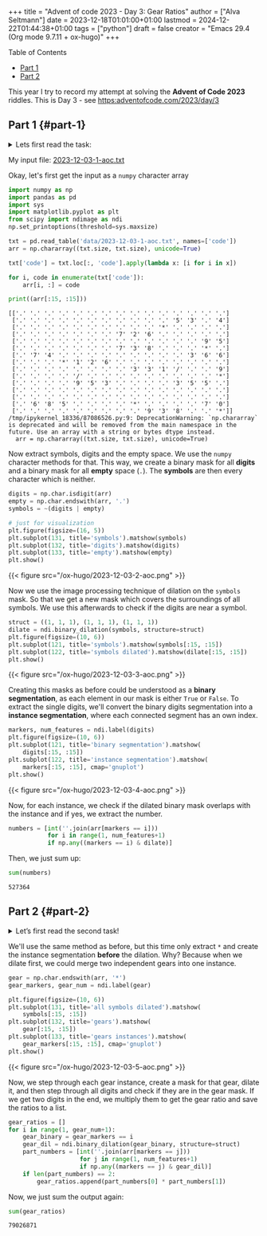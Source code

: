 +++
title = "Advent of code 2023 - Day 3: Gear Ratios"
author = ["Alva Seltmann"]
date = 2023-12-18T01:01:00+01:00
lastmod = 2024-12-22T01:44:38+01:00
tags = ["python"]
draft = false
creator = "Emacs 29.4 (Org mode 9.7.11 + ox-hugo)"
+++

<div class="ox-hugo-toc toc">

<div class="heading">Table of Contents</div>

- [Part 1](#part-1)
- [Part 2](#part-2)

</div>
<!--endtoc-->

This year I try to record my attempt at solving the **Advent of Code 2023**
riddles. This is Day 3 - see <https:adventofcode.com/2023/day/3>


## Part 1 {#part-1}

<details>
<summary>Lets first read the task:</summary>
<div class="details">

> The engine schematic (your puzzle input) consists of a visual representation of
> the engine. There are lots of numbers and symbols you don't really understand,
> but apparently **any number adjacent to a symbol**, even diagonally, is a "part
> number" and should be included in your sum. (Periods (`.`) do not count as a
> symbol.)
>
> Here is an example engine schematic:

```text
467..114..
...*......
..35..633.
......#...
617*......
.....+.58.
..592.....
......755.
...$.*....
.664.598..
```

> In this schematic, two numbers are not part numbers because they are not
> adjacent to a symbol: `114` (top right) and `58` (middle right). Every other
> number is adjacent to a symbol and so is a part number; their sum is `4361`.
>
> Of course, the actual engine schematic is much larger. **What is the sum of all of
> the part numbers in the engine schematic**?
</div>
</details>

My input file: [2023-12-03-1-aoc.txt](https://github.com/aseltmann/aseltmann.github.io-org-src/blob/main/data/2023-12-03-1-aoc.txt)

Okay, let's first get the input as a `numpy` character array

```python
import numpy as np
import pandas as pd
import sys
import matplotlib.pyplot as plt
from scipy import ndimage as ndi
np.set_printoptions(threshold=sys.maxsize)

txt = pd.read_table('data/2023-12-03-1-aoc.txt', names=['code'])
arr = np.chararray((txt.size, txt.size), unicode=True)

txt['code'] = txt.loc[:, 'code'].apply(lambda x: [i for i in x])

for i, code in enumerate(txt['code']):
    arr[i, :] = code

print((arr[:15, :15]))
```

```text
[['.' '.' '.' '.' '.' '.' '.' '.' '.' '.' '.' '.' '.' '.' '.']
 ['.' '.' '.' '.' '.' '.' '.' '.' '.' '.' '.' '5' '3' '.' '4']
 ['.' '.' '.' '.' '.' '.' '.' '.' '.' '.' '*' '.' '.' '.' '.']
 ['.' '.' '.' '.' '.' '.' '.' '7' '2' '6' '.' '.' '.' '.' '.']
 ['.' '.' '.' '.' '.' '.' '.' '.' '.' '.' '.' '.' '.' '9' '5']
 ['.' '.' '.' '.' '.' '.' '.' '7' '3' '8' '.' '.' '.' '*' '.']
 ['.' '7' '4' '.' '.' '.' '.' '.' '.' '.' '.' '.' '3' '6' '6']
 ['.' '.' '.' '*' '1' '2' '6' '.' '.' '.' '.' '.' '.' '.' '.']
 ['.' '.' '.' '.' '.' '.' '.' '.' '3' '3' '1' '/' '.' '.' '9']
 ['.' '.' '.' '.' '/' '.' '.' '.' '.' '.' '.' '.' '.' '.' '*']
 ['.' '.' '.' '.' '9' '5' '3' '.' '.' '.' '.' '3' '5' '5' '.']
 ['.' '.' '.' '.' '.' '.' '.' '.' '.' '.' '.' '.' '.' '.' '.']
 ['.' '.' '.' '.' '.' '.' '.' '.' '.' '.' '.' '.' '.' '.' '.']
 ['.' '6' '8' '5' '.' '.' '.' '.' '*' '.' '.' '.' '.' '7' '0']
 ['.' '.' '.' '.' '.' '.' '.' '.' '.' '9' '3' '8' '.' '.' '*']]
/tmp/ipykernel_18336/87086526.py:9: DeprecationWarning: `np.chararray` is deprecated and will be removed from the main namespace in the future. Use an array with a string or bytes dtype instead.
  arr = np.chararray((txt.size, txt.size), unicode=True)
```

Now extract symbols, digits and the empty space. We use the `numpy` character
methods for that. This way, we create a binary mask for all **digits** and a
binary mask for all **empty** space (`.`). The **symbols** are then every character
which is neither.

```python
digits = np.char.isdigit(arr)
empty = np.char.endswith(arr, '.')
symbols = ~(digits | empty)

# just for visualization
plt.figure(figsize=(16, 5))
plt.subplot(131, title='symbols').matshow(symbols)
plt.subplot(132, title='digits').matshow(digits)
plt.subplot(133, title='empty').matshow(empty)
plt.show()
```

{{< figure src="/ox-hugo/2023-12-03-2-aoc.png" >}}

Now we use the image processing technique of dilation on the `symbols` mask. So
that we get a new mask which covers the surroundings of all symbols. We use this
afterwards to check if the digits are near a symbol.

```python
struct = ((1, 1, 1), (1, 1, 1), (1, 1, 1))
dilate = ndi.binary_dilation(symbols, structure=struct)
plt.figure(figsize=(10, 6))
plt.subplot(121, title='symbols').matshow(symbols[:15, :15])
plt.subplot(122, title='symbols dilated').matshow(dilate[:15, :15])
plt.show()
```

{{< figure src="/ox-hugo/2023-12-03-3-aoc.png" >}}

Creating this masks as before could be understood as a **binary segmentation**, as
each element in our mask is either `True` or `False`. To extract the single
digits, we'll convert the binary digits segmentation into a **instance
segmentation**, where each connected segment has an own index.

```python
markers, num_features = ndi.label(digits)
plt.figure(figsize=(10, 6))
plt.subplot(121, title='binary segmentation').matshow(
    digits[:15, :15])
plt.subplot(122, title='instance segmentation').matshow(
    markers[:15, :15], cmap='gnuplot')
plt.show()
```

{{< figure src="/ox-hugo/2023-12-03-4-aoc.png" >}}

Now, for each instance, we check if the dilated binary mask overlaps with the
instance and if yes, we extract the number.

```python
numbers = [int(''.join(arr[markers == i]))
           for i in range(1, num_features+1)
           if np.any((markers == i) & dilate)]
```

Then, we just sum up:

```python
sum(numbers)
```

```text
527364
```


## Part 2 {#part-2}

<details>
<summary>Let&rsquo;s first read the second task!</summary>
<div class="details">

> The missing part wasn't the only issue - one of the gears in the engine is
> wrong. A gear is any \* symbol that is adjacent to exactly two part numbers. Its
> gear ratio is the result of multiplying those two numbers together.
>
> This time, you need to find the gear ratio of every gear and add them all up so
> that the engineer can figure out which gear needs to be replaced.
>
> Consider the same engine schematic again:The missing part wasn't the only
> issue - one of the gears in the engine is wrong. A gear is any \* symbol that is
> adjacent to exactly two part numbers. Its gear ratio is the result of
> multiplying those two numbers together.
>
> This time, you need to find the gear ratio of every gear and add them all up so
> that the engineer can figure out which gear needs to be replaced.
>
> Consider the same engine schematic again:

```text
467..114..
...*......
..35..633.
......#...
617*......
.....+.58.
..592.....
......755.
...$.*....
.664.598..
```

> In this schematic, there are **two** gears. The first is in the top left; it has
> part numbers `467` and `35`, so its gear ratio is `16345`. The second gear is in
> the lower right; its gear ratio is `451490`. (The `*` adjacent to `617` is not a
> gear because it is only adjacent to one part number.) Adding up all of the gear
> ratios produces `467835`.
>
> **What is the sum of all of the gear ratios in your engine schematic?**
</div>
</details>

We'll use the same method as before, but this time only extract `*` and create
the instance segmentation **before** the dilation. Why? Because when we dilate
first, we could merge two independent gears into one instance.

```python
gear = np.char.endswith(arr, '*')
gear_markers, gear_num = ndi.label(gear)

plt.figure(figsize=(10, 6))
plt.subplot(131, title='all symbols dilated').matshow(
    symbols[:15, :15])
plt.subplot(132, title='gears').matshow(
    gear[:15, :15])
plt.subplot(133, title='gears instances').matshow(
    gear_markers[:15, :15], cmap='gnuplot')
plt.show()
```

{{< figure src="/ox-hugo/2023-12-03-5-aoc.png" >}}

Now, we step through each gear instance, create a mask for that gear, dilate it,
and then step through all digits and check if they are in the gear mask. If we
get two digits in the end, we multiply them to get the gear ratio and save the
ratios to a list.

```python
gear_ratios = []
for i in range(1, gear_num+1):
    gear_binary = gear_markers == i
    gear_dil = ndi.binary_dilation(gear_binary, structure=struct)
    part_numbers = [int(''.join(arr[markers == j]))
                    for j in range(1, num_features+1)
                    if np.any((markers == j) & gear_dil)]
    if len(part_numbers) == 2:
        gear_ratios.append(part_numbers[0] * part_numbers[1])
```

Now, we just sum the output again:

```python
sum(gear_ratios)
```

```text
79026871
```

